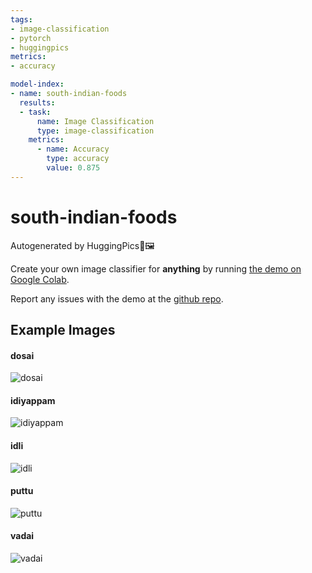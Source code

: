 ```yaml
---
tags:
- image-classification
- pytorch
- huggingpics
metrics:
- accuracy

model-index:
- name: south-indian-foods
  results:
  - task:
      name: Image Classification
      type: image-classification
    metrics:
      - name: Accuracy
        type: accuracy
        value: 0.875
---
```


# south-indian-foods


Autogenerated by HuggingPics🤗🖼️

Create your own image classifier for **anything** by running [the demo on Google Colab](https://colab.research.google.com/github/nateraw/huggingpics/blob/main/HuggingPics.ipynb).

Report any issues with the demo at the [github repo](https://github.com/nateraw/huggingpics).


## Example Images


#### dosai

![dosai](images/dosai.jpg)

#### idiyappam

![idiyappam](images/idiyappam.jpg)

#### idli

![idli](images/idli.jpg)

#### puttu

![puttu](images/puttu.jpg)

#### vadai

![vadai](images/vadai.jpg)